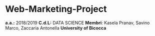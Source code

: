 # Web-Marketing-Project

**a.a.:** 2018/2019
**C.d.L:** DATA SCIENCE
**Membri**: Kasela Pranav, Savino Marco, Zaccaria Antonella
**University of Bicocca**
